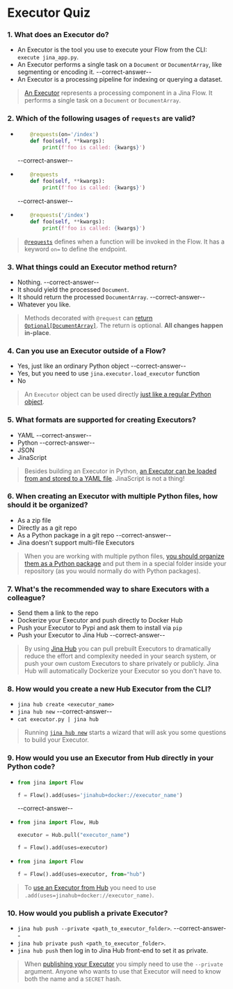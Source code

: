 # Executor Quiz

### 1. What does an Executor do?

- An Executor is the tool you use to execute your Flow from the CLI: `execute jina_app.py`.
- An Executor performs a single task on a `Document` or `DocumentArray`, like segmenting or encoding it. --correct-answer--
- An Executor is a processing pipeline for indexing or querying a dataset.

> [An Executor](https://docs.jina.ai/fundamentals/executor/) represents a processing component in a Jina Flow. It performs a single task on a `Document` or `DocumentArray`.


### 2. Which of the following usages of `requests` are valid?

-   ```python
        @requests(on='/index')
        def foo(self, **kwargs):
            print(f'foo is called: {kwargs}')
    ```
    --correct-answer--

-   ```python
        @requests
        def foo(self, **kwargs):
            print(f'foo is called: {kwargs}')
    ```
    --correct-answer--

-   ```python
        @requests('/index')
        def foo(self, **kwargs):
            print(f'foo is called: {kwargs}')
    ```

> [`@requests`](https://docs.jina.ai/fundamentals/executor/executor-api/#method-decorator) defines when a function will be invoked in the Flow. It has a keyword `on=` to define the endpoint.

### 3. What things **could** an Executor method return?

- Nothing. --correct-answer--
- It should yield the processed `Document`.
- It should return the processed `DocumentArray`. --correct-answer--
- Whatever you like.

> Methods decorated with `@request` can [return `Optional[DocumentArray]`](https://docs.jina.ai/fundamentals/executor/executor-api/#method-returns). The return is optional. **All changes happen in-place**.

### 4. Can you use an Executor outside of a Flow?

- Yes, just like an ordinary Python object --correct-answer--
- Yes, but you need to use `jina.executor.load_executor` function
- No

> An `Executor` object can be used directly [just like a regular Python object](https://docs.jina.ai/fundamentals/executor/executor-built-in-features/#use-executor-out-of-flow).

### 5. What formats are supported for creating Executors?

- YAML --correct-answer--
- Python --correct-answer--
- JSON
- JinaScript

> Besides building an Executor in Python, [an Executor can be loaded from and stored to a YAML file](https://docs.jina.ai/fundamentals/executor/executor-built-in-features/#yaml-interface). JinaScript is not a thing!

### 6. When creating an Executor with multiple Python files, how should it be organized?

- As a zip file
- Directly as a git repo
- As a Python package in a git repo --correct-answer--
- Jina doesn't support multi-file Executors

> When you are working with multiple python files, [you should organize them as a Python package](https://docs.jina.ai/fundamentals/executor/repository-structure/) and put them in a special folder inside your repository (as you would normally do with Python packages). 

### 7. What's the recommended way to share Executors with a colleague?

- Send them a link to the repo
- Dockerize your Executor and push directly to Docker Hub
- Push your Executor to Pypi and ask them to install via `pip`
- Push your Executor to Jina Hub --correct-answer--

> By using [Jina Hub](https://docs.jina.ai/advanced/hub/) you can pull prebuilt Executors to dramatically reduce the effort and complexity needed in your search system, or push your own custom Executors to share privately or publicly. Jina Hub will automatically Dockerize your Executor so you don't have to.

### 8. How would you create a new Hub Executor from the CLI?

- `jina hub create <executor_name>`
- `jina hub new` --correct-answer--
- `cat executor.py | jina hub`

> Running [`jina hub new`](https://docs.jina.ai/advanced/hub/create-hub-executor/#create-executor) starts a wizard that will ask you some questions to build your Executor.

### 9. How would you use an Executor from Hub directly in your Python code?

-   ```python
    from jina import Flow

    f = Flow().add(uses='jinahub+docker://executor_name')
    ```
    --correct-answer--

-   ```python
    from jina import Flow, Hub

    executor = Hub.pull("executor_name")

    f = Flow().add(uses=executor)
    ```

-   ```python
    from jina import Flow

    f = Flow().add(uses=executor, from="hub")
    ```

> To [use an Executor from Hub](https://docs.jina.ai/advanced/hub/use-hub-executor/) you need to use `.add(uses=jinahub+docker://executor_name)`.

### 10. How would you publish a **private** Executor?

- `jina hub push --private <path_to_executor_folder>`. --correct-answer--
- `jina hub private push <path_to_executor_folder>`.
- `jina hub push` then log in to Jina Hub front-end to set it as private.

> When [publishing your Executor](https://docs.jina.ai/advanced/hub/push-executor/#publish-executor) you simply need to use the `--private` argument. Anyone who wants to use that Executor will need to know both the name and a `SECRET` hash.

